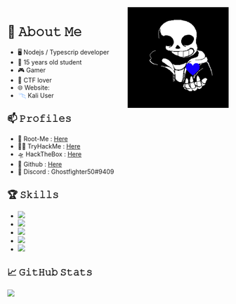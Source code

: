 <img align='right' src="https://github.com/ghostfighter50/ghostfighter50/blob/main/img/a5b4f526fc905806a9b38b839d49f838.gif" width="230">

# :book: 𝙰𝚋𝚘𝚞𝚝 𝙼𝚎
- 🖥 Nodejs / Typescrip developer
- 💼 15 years old student
- 🎮 Gamer
- 🚩 CTF lover
- 🌐 Website: 
- [<img src="https://github.com/ghostfighter50/ghostfighter50/blob/main/img/categorielogo-58bc88a79948c.png" height="15em" align="center" alt="Kali Linux Logo" title="Kali Linux Logo"/>](https://www.kali.org/) Kali User 

## 📫 𝙿𝚛𝚘𝚏𝚒𝚕𝚎𝚜
- 🧠 Root-Me : [Here](https://www.root-me.org/ghostfighter50)
- 👨‍💻 TryHackMe : [Here](https://tryhackme.com/p/Ghostfighter50)
- 🛸 HackTheBox : [Here](https://www.hackthebox.eu/profile/334781)
- 🖤 Github : [Here](https://github.com/ghostfighter50)
- 💬 Discord : Ghostfighter50#9409

## 🏆 𝚂𝚔𝚒𝚕𝚕𝚜
- ![](https://img.shields.io/badge/Code-NodeJS-informational?style=flat&logo=node.js&logoColor=white&color=2bbc8a)
- ![](https://img.shields.io/badge/Code-TypeScript-informational?style=flat&logo=typescript&logoColor=white&color=2bbc8a)
- ![](https://img.shields.io/badge/Code-HTML-informational?style=flat&logo=HTML5&logoColor=white&color=2bbc8a)
- ![](https://img.shields.io/badge/Code-MySQL-informational?style=flat&logo=MySQL&logoColor=white&color=2bbc8a)
- ![](https://img.shields.io/badge/OS-Linux-informational?style=flat&logo=Linux&logoColor=white&color=FF0000)

## &#x1f4c8; 𝙶𝚒𝚝𝙷𝚞𝚋  𝚂𝚝𝚊𝚝𝚜

<a href="https://github.com/loTus04">
  <img align="center" src="https://github-readme-stats.vercel.app/api/top-langs/?username=ghostfighter50&layout=compact)](https://github.com/anuraghazra/github-readme-stats" />
</a>
